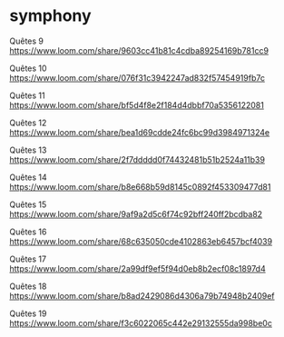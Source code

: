 # symphony
Quêtes 9
https://www.loom.com/share/9603cc41b81c4cdba89254169b781cc9

Quêtes 10
https://www.loom.com/share/076f31c3942247ad832f57454919fb7c

Quêtes 11
https://www.loom.com/share/bf5d4f8e2f184d4dbbf70a5356122081

Quêtes 12
https://www.loom.com/share/bea1d69cdde24fc6bc99d3984971324e

Quêtes 13
https://www.loom.com/share/2f7ddddd0f74432481b51b2524a11b39

Quêtes 14
https://www.loom.com/share/b8e668b59d8145c0892f453309477d81

Quêtes 15
https://www.loom.com/share/9af9a2d5c6f74c92bff240ff2bcdba82

Quêtes 16
https://www.loom.com/share/68c635050cde4102863eb6457bcf4039

Quêtes 17
https://www.loom.com/share/2a99df9ef5f94d0eb8b2ecf08c1897d4

Quêtes 18
https://www.loom.com/share/b8ad2429086d4306a79b74948b2409ef

Quêtes 19
https://www.loom.com/share/f3c6022065c442e29132555da998be0c
